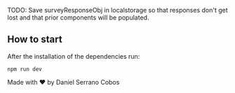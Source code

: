 
TODO:
Save surveyResponseObj in localstorage so that responses don't get lost and that prior components will be populated.
## How to start

After the installation of the dependencies run:

```
npm run dev
```

Made with ❤️ by Daniel Serrano Cobos

